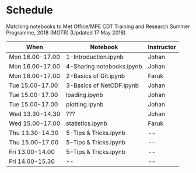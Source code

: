 # Schedule

Matching notebooks to Met Office/MPE CDT Training and Research Summer Programme, 2018 (MOTR) (Updated 17 May 2018)

| When            | Notebook                  | Instructor |
|-----------------|---------------------------|------------|
| Mon 16.00-17.00 | 1-Introduction.ipynb      | Johan      |
| Mon 16.00-17.00 | 4-Sharing notebooks.ipynb | Johan      |
| Mon 16.00-17.00 | 2-Basics of Git.ipynb     | Faruk      |
| Tue 15.00-17.00 | 3-Basics of NetCDF.ipynb  | Johan      |
| Tue 15.00-17.00 | loading.ipynb             | Johan      |
| Tue 15.00-17.00 | plotting.ipynb            | Johan      |
| Wed 13.30-14.30 | ???                       | Johan      |
| Wed 15.00-17.00 | statistics.ipynb          | Faruk      |
| Thu 13.30-14.30 | 5-Tips & Tricks.ipynb     | --         |
| Thu 15.00-17.00 | 5-Tips & Tricks.ipynb     | --         |
| Fri 13.00-14.00 | 5-Tips & Tricks.ipynb     | --         |
| Fri 14.00-15.30 | --                        | --         |
